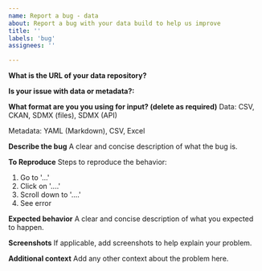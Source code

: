 ```yaml
---
name: Report a bug - data
about: Report a bug with your data build to help us improve
title: ''
labels: 'bug'
assignees: ''

---
```



**What is the URL of your data repository?**

**Is your issue with data or metadata?:**


**What format are you you using for input? (delete as required)**
Data: CSV, CKAN, SDMX (files), SDMX (API)

Metadata: YAML (Markdown), CSV, Excel

**Describe the bug**
A clear and concise description of what the bug is.

**To Reproduce**
Steps to reproduce the behavior:
1. Go to '...'
2. Click on '....'
3. Scroll down to '....'
4. See error

**Expected behavior**
A clear and concise description of what you expected to happen.

**Screenshots**
If applicable, add screenshots to help explain your problem.

**Additional context**
Add any other context about the problem here.
